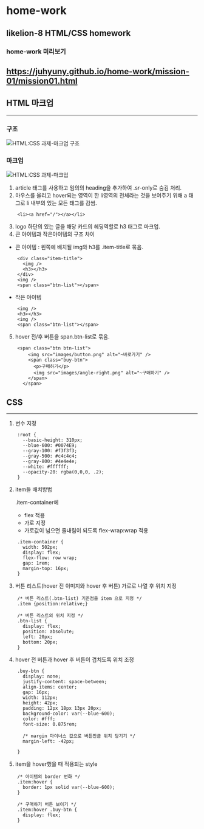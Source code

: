 # home-work
likelion-8 HTML/CSS homework
---


### home-work 미리보기
https://juhyuny.github.io/home-work/mission-01/mission01.html 
---


## HTML 마크업 
---
### 구조
![HTML:CSS 과제-마크업 구조](https://github.com/juhyuny/home-work/assets/141771716/f2b6e1d8-5a4c-4673-a514-fca7878b6c62)


### 마크업
![HTML:CSS 과제-마크업](https://github.com/juhyuny/home-work/assets/141771716/6b9905d8-f3be-42cd-8283-2af671816cf0)




1. article 태그를 사용하고 임의의 heading을 추가하여 .sr-only로 숨김 처리.
2. 마우스를 올리고 hover되는 영역이 한 li영역의 전체라는 것을 보여주기 위해 a 태그로 li 내부의 있는 모든 태그를 감쌈.
   
```
    <li><a href="/"></a></li>
```


3. logo 하단의 있는 글을 해당 카드의 헤딩역할로 h3 태그로 마크업.
4. 큰 아이템과 작은아이템의 구조 차이
  - 큰 아이템 : 왼쪽에 배치될 img와 h3를 .item-title로 묶음.

```
    <div class="item-title">
      <img />
      <h3></h3>
    </div>
    <img />
    <span class="btn-list"></span>
```


  - 작은 아이템 

```
    <img />
    <h3></h3>
    <img />
    <span class="btn-list"></span>
```


5. hover 전/후 버튼을 span.btn-list로 묶음.

```
    <span class="btn btn-list">
        <img src="images/button.png" alt="~바로가기" />
        <span class="buy-btn">
          <p>구매하기</p>
          <img src="images/angle-right.png" alt="~구매하기" />
        </span>
      </span>
```



## CSS
---
1. 변수 지정

```
    :root {
      --basic-height: 310px;
      --blue-600: #0074E9;
      --gray-100: #f3f3f3;
      --gray-500: #c4c4c4;
      --gray-800: #4e4e4e;
      --white: #ffffff;
      --opacity-20: rgba(0,0,0, .2);
    }
```


2. item들 배치방법


   .item-container에
   - flex 적용
   - 가로 지정
   - 가로값이 넘으면 줄내림이 되도록 flex-wrap:wrap 적용

```
    .item-container {
      width: 502px;
      display: flex;
      flex-flow: row wrap;
      gap: 1rem;
      margin-top: 16px;
    }
```


3. 버튼 리스트(hover 전 이미지와 hover 후 버튼) 가로로 나열 후 위치 지정

```
    /* 버튼 리스트(.btn-list) 기준점을 item 으로 지정 */
    .item {position:relative;}

    /* 버튼 리스트의 위치 지정 */
    .btn-list {
      display: flex;
      position: absolute;
      left: 20px;
      bottom: 20px; 
    }
```

4. hover 전 버튼과 hover 후 버튼이 겹치도록 위치 조정

```
    .buy-btn {
      display: none;
      justify-content: space-between;
      align-items: center;
      gap: 16px;
      width: 112px;
      height: 42px;
      padding: 12px 18px 13px 20px;
      background-color: var(--blue-600);
      color: #fff;
      font-size: 0.875rem;

      /* margin 마이너스 값으로 버튼만큼 위치 당기기 */
      margin-left: -42px;

    }
```

5. item을 hover했을 때 적용되는 style

```
    /* 아이템의 border 변화 */
    .item:hover {
      border: 1px solid var(--blue-600);
    }

    /* 구매하기 버튼 보이기 */
    .item:hover .buy-btn {
      display: flex;
    }
```


